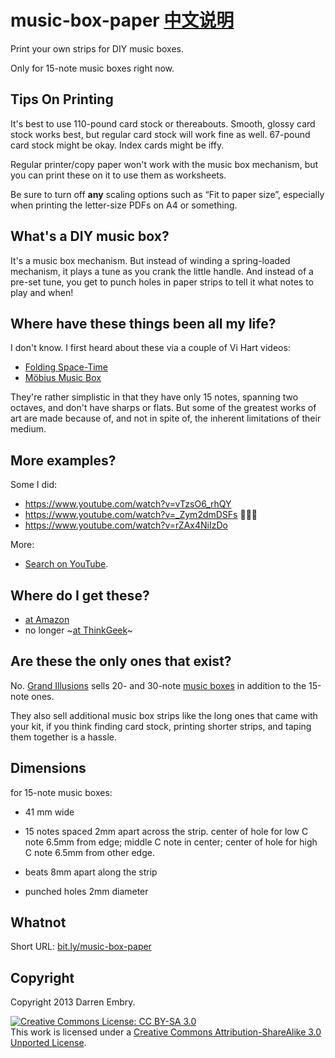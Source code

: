 music-box-paper [中文说明](./README_zh.md)
===============

Print your own strips for DIY music boxes.

Only for 15-note music boxes right now.

Tips On Printing
----------------

It's best to use 110-pound card stock or thereabouts.  Smooth, glossy
card stock works best, but regular card stock will work fine as well.
67-pound card stock might be okay.  Index cards might be iffy.

Regular printer/copy paper won't work with the music box mechanism,
but you can print these on it to use them as worksheets.

Be sure to turn off **any** scaling options such as &ldquo;Fit to
paper size&rdquo;, especially when printing the letter-size PDFs on A4
or something.

What's a DIY music box?
-----------------------

It's a music box mechanism.  But instead of winding a spring-loaded
mechanism, it plays a tune as you crank the little handle.  And
instead of a pre-set tune, you get to punch holes in paper strips to
tell it what notes to play and when!

Where have these things been all my life?
-----------------------------------------

I don't know.  I first heard about these via a couple of Vi Hart
videos:

- [Folding Space-Time](https://www.youtube.com/watch?v=WkmPDOq2WfA)
- [Möbius Music Box](https://www.youtube.com/watch?v=3iMI_uOM_fY)

They're rather simplistic in that they have only 15 notes, spanning
two octaves, and don't have sharps or flats.  But some of the greatest
works of art are made because of, and not in spite of, the inherent
limitations of their medium.

More examples?
--------------

Some I did:

- https://www.youtube.com/watch?v=vTzsO6_rhQY
- https://www.youtube.com/watch?v=_Zym2dmDSFs 🤘😈🤘
- https://www.youtube.com/watch?v=rZAx4NiIzDo

More:

- [Search on YouTube](https://www.youtube.com/results?search_query=diy+music+box).

Where do I get these?
---------------------

- [at Amazon](https://smile.amazon.com/Kikkerland-Make-Your-Own-Music/dp/B000HAUEFY)
- no longer ~[at ThinkGeek](https://www.thinkgeek.com/product/8f7f/)~

Are these the only ones that exist?
-----------------------------------

No.  [Grand Illusions](https://www.grand-illusions.com/) sells 20- and
30-note [music boxes](https://www.grand-illusions.com/music-audio-c102x3054944)
in addition to the 15-note ones.

They also sell additional music box strips like the long ones that
came with your kit, if you think finding card stock, printing shorter
strips, and taping them together is a hassle.

Dimensions
----------

for 15-note music boxes:

- 41 mm wide

- 15 notes spaced 2mm apart across the strip.  center of hole for low
  C note 6.5mm from edge; middle C note in center; center of hole for
  high C note 6.5mm from other edge.

- beats 8mm apart along the strip

- punched holes 2mm diameter

Whatnot
-------

Short URL: [bit.ly/music-box-paper](https://bit.ly/music-box-paper)

Copyright
---------

Copyright 2013 Darren Embry.

<a rel="license" href="https://creativecommons.org/licenses/by-sa/3.0/deed.en_US"><img alt="Creative Commons License: CC BY-SA 3.0" title="Creative Commons License: CC BY-SA 3.0" style="border-width:0" src="http://i.creativecommons.org/l/by-sa/3.0/80x15.png" /></a><br />This work is licensed under a <a rel="license" href="https://creativecommons.org/licenses/by-sa/3.0/deed.en_US">Creative Commons Attribution-ShareAlike 3.0 Unported License</a>.


